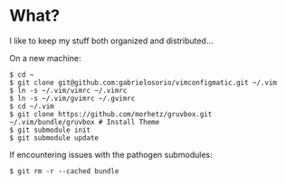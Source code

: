 What?
=====
I like to keep my stuff both organized and distributed...

On a new machine:
```
$ cd ~
$ git clone git@github.com:gabrielosorio/vimconfigmatic.git ~/.vim
$ ln -s ~/.vim/vimrc ~/.vimrc
$ ln -s ~/.vim/gvimrc ~/.gvimrc
$ cd ~/.vim
$ git clone https://github.com/morhetz/gruvbox.git ~/.vim/bundle/gruvbox # Install Theme
$ git submodule init
$ git submodule update
```

If encountering issues with the pathogen submodules:
```
$ git rm -r --cached bundle
```

